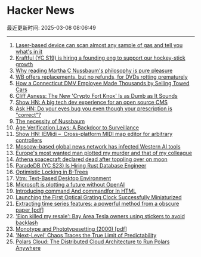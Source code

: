 # Hacker News

最近更新时间: 2025-03-08 08:06:49

--- 
1. [Laser-based device can scan almost any sample of gas and tell you what's in it](https://phys.org/news/2025-02-laser-based-device-scan-sample.html) 
2. [Kraftful (YC S19) is hiring a founding eng to support our hockey-stick growth](https://www.ycombinator.com/companies/kraftful/jobs/NdXFHyV-founding-engineer) 
3. [Why reading Martha C Nussbaum's philosophy is pure pleasure](https://aeon.co/essays/why-reading-martha-c-nussbaums-philosophy-is-pure-pleasure) 
4. [WB offers replacements, but no refunds, for DVDs rotting prematurely](https://arstechnica.com/gadgets/2025/03/they-curdle-like-milk-wb-dvds-from-2006-2008-are-rotting-away-in-their-cases/) 
5. [How a Connecticut DMV Employee Made Thousands by Selling Towed Cars](https://www.propublica.org/article/connecticut-dmv-employee-sells-towed-cars) 
6. [Cliff Asness: The New 'Crypto Fort Knox' Is as Dumb as It Sounds](https://www.thefp.com/p/trumps-crypto-fort-knox) 
7. [Show HN: A big tech dev experience for an open source CMS](https://contentfoundry.com/) 
8. [Ask HN: Do your eyes bug you even though your prescription is "correct"?](https://news.ycombinator.com/item?id=43291922) 
9. [The necessity of Nussbaum](https://aeon.co/essays/why-reading-martha-c-nussbaums-philosophy-is-pure-pleasure) 
10. [Age Verification Laws: A Backdoor to Surveillance](https://www.eff.org/deeplinks/2025/03/first-porn-now-skin-cream-age-verification-bills-are-out-control) 
11. [Show HN: IEMidi –  Cross-platform MIDI map editor for arbitrary controllers](https://github.com/Interactive-Echoes/IEMidi) 
12. [Moscow-based global news network has infected Western AI tools](https://www.newsguardrealitycheck.com/p/a-well-funded-moscow-based-global) 
13. [Europe's most wanted man plotted my murder and that of my colleague](https://theins.press/en/inv/279034) 
14. [Athena spacecraft declared dead after toppling over on moon](https://www.theguardian.com/science/2025/mar/07/athena-spacecraft-mission-dead) 
15. [ParadeDB (YC S23) Is Hiring Rust Database Engineer](https://paradedb.notion.site/ParadeDB-Job-Board-50b45af7a2834e22958b171ffa008e00) 
16. [Optimistic Locking in B-Trees](https://cedardb.com/blog/optimistic_btrees/) 
17. [Vtm: Text-Based Desktop Environment](https://github.com/directvt/vtm) 
18. [Microsoft is plotting a future without OpenAI](https://techstartups.com/2025/03/07/microsoft-is-plotting-a-future-without-openai/) 
19. [Introducing command And commandfor In HTML](https://developer.chrome.com/blog/command-and-commandfor) 
20. [Launching the First Optical Grating Clock Successfully Miniaturized](https://www.shimadzu.co.jp/news/2025/-oqneexd8997ms8u.html) 
21. [Extracting time series features: a powerful method from a obscure paper [pdf]](https://rcin.org.pl/ippt/Content/117114/PDF/WA727_91599_P.262b-Van-Atta-Effect.pdf) 
22. ['Elon killed my resale': Bay Area Tesla owners using stickers to avoid backlash](https://www.sfchronicle.com/bayarea/article/tesla-elon-musk-backlash-20206901.php) 
23. [Monotype and Phototypesetting (2000) [pdf]](https://web.archive.org/web/20040305094501/http://www.letterpress.ch/APINET/IMMPDF/MONOPHOTO/PHS_journal.pdf) 
24. ['Next-Level' Chaos Traces the True Limit of Predictability](https://www.quantamagazine.org/next-level-chaos-traces-the-true-limit-of-predictability-20250307/) 
25. [Polars Cloud: The Distributed Cloud Architecture to Run Polars Anywhere](https://pola.rs/posts/polars-cloud-what-we-are-building/) 
